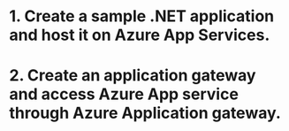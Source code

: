 # 1. Create a sample .NET application and host it on Azure App Services.

# 2. Create an application gateway and access Azure App service through Azure Application gateway.
